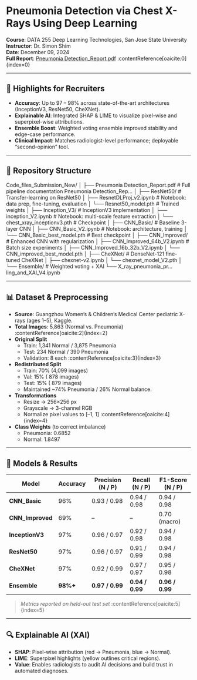 # Pneumonia Detection via Chest X-Rays Using Deep Learning

**Course**: DATA 255 Deep Learning Technologies, San Jose State University  
**Instructor**: Dr. Simon Shim  
**Date**: December 09, 2024  
**Full Report**: [Pneumonia Detection_Report.pdf](./Pneumonia%20Detection_Report.pdf) :contentReference[oaicite:0]{index=0}  

---

## 🚀 Highlights for Recruiters

- **Accuracy**: Up to 97 – 98% across state-of-the-art architectures (InceptionV3, ResNet50, CheXNet).  
- **Explainable AI**: Integrated SHAP & LIME to visualize pixel-wise and superpixel-wise attributions.  
- **Ensemble Boost**: Weighted voting ensemble improved stability and edge-case performance.  
- **Clinical Impact**: Matches radiologist-level performance; deployable “second-opinion” tool.  

---

## 📁 Repository Structure

Code_files_Submission_New/
│
├── Pneumonia Detection_Report.pdf # Full pipeline documentation Pneumonia Detection_Rep…
│
├── ResNet50/ # Transfer-learning on ResNet50
│ ├── ResnetDLProj_v2.ipynb # Notebook: data prep, fine-tuning, evaluation
│ └── Resnet50_model.pth # Trained weights
│
├── Inception_V3/ # InceptionV3 implementation
│ ├── inception_V2.ipynb # Notebook: multi-scale feature extraction
│ └── chest_xray_inceptionv3.pth # Checkpoint
│
├── CNN_Basic/ # Baseline 3-layer CNN
│ ├── CNN_Basic_V2.ipynb # Notebook: architecture, training
│ └── CNN_Basic_best_model.pth # Best checkpoint
│
├── CNN_Improved/ # Enhanced CNN with regularization
│ ├── CNN_Improved_64b_V2.ipynb # Batch size experiments
│ ├── CNN_Improved_16b_32b_V2.ipynb
│ └── CNN_improved_best_model.pth
│
├── CheXNet/ # DenseNet-121 fine-tuned CheXNet
│ ├── chexnet-v2.ipynb
│ └── chexnet_model_V2.pth
│
└── Ensemble/ # Weighted voting + XAI
└── X_ray_pneumonia_pr…ling_and_XAI_V4.ipynb

---

## 📊 Dataset & Preprocessing

- **Source**: Guangzhou Women’s & Children’s Medical Center pediatric X-rays (ages 1–5), Kaggle.  
- **Total Images**: 5,863 (Normal vs. Pneumonia) :contentReference[oaicite:2]{index=2}  
- **Original Split**  
  - Train: 1,341 Normal / 3,875 Pneumonia  
  - Test: 234 Normal / 390 Pneumonia  
  - Validation: 8 each :contentReference[oaicite:3]{index=3}  
- **Redistributed Split**  
  - Train: 70% (4,099 images)  
  - Val: 15% ( 878 images)  
  - Test: 15% ( 879 images)  
  - Maintained ~74% Pneumonia / 26% Normal balance.  
- **Transformations**  
  - Resize → 256×256 px  
  - Grayscale → 3-channel RGB  
  - Normalize pixel values to [–1, 1] :contentReference[oaicite:4]{index=4}  
- **Class Weights** (to correct imbalance)  
  - Pneumonia: 0.6852  
  - Normal:    1.8497  

---

## 🧠 Models & Results

| Model          | Accuracy | Precision (N / P) | Recall (N / P) | F1-Score (N / P) |
| -------------- | -------- | ----------------- | -------------- | ---------------- |
| **CNN_Basic**  | 96%      | 0.93 / 0.98       | 0.94 / 0.98    | 0.94 / 0.98      |
| **CNN_Improved** | 69%    | –                 | –              | 0.70 (macro)     |
| **InceptionV3**| 97%      | 0.96 / 0.97       | 0.92 / 0.98    | 0.94 / 0.98      |
| **ResNet50**   | 97%      | 0.96 / 0.97       | 0.91 / 0.99    | 0.94 / 0.98      |
| **CheXNet**    | 97%      | 0.92 / 0.99       | 0.97 / 0.97    | 0.95 / 0.98      |
| **Ensemble**   | **98%+** | **0.97 / 0.99**   | **0.94 / 0.99**| **0.96 / 0.99**  |

> *Metrics reported on held-out test set* :contentReference[oaicite:5]{index=5}

---

## 🔍 Explainable AI (XAI)

- **SHAP**: Pixel-wise attribution (red → Pneumonia, blue → Normal).  
- **LIME**: Superpixel highlights (yellow outlines critical regions).  
- **Value**: Enables radiologists to audit AI decisions and build trust in automated diagnoses.  
